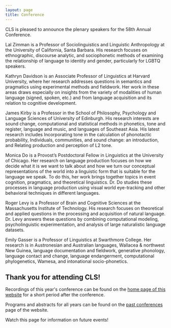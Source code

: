 ```yaml
---
layout: page
title: Conference
---
```


CLS is pleased to announce the plenary speakers for the 58th Annual Conference.

Lal Zimman is a Professor of Sociolinguistics and Linguistic Anthropology at the University of California, Santa Barbara. His research focuses on ethnographic, discourse analytic, and sociophonetic methods of examining the relationship of language to identity and gender, particularly for LGBTQ speakers.

Kathryn Davidson is an Associate Professor of Linguistics at Harvard University, where her research addresses questions in semantics and pragmatics using experimental methods and fieldwork. Her work in these areas draws especially on insights from the variety of modalities of human language (signed, spoken, etc.) and from language acquisition and its relation to cognitive development.

James Kirby is a Professor in the School of Philosophy, Psychology and Language Sciences of University of Edinburgh. His research interests are sound change, computational and statistical methods in phonetics, tone and register, language and music, and languages of Southeast Asia. His latest research includes Incorporating tone in the calculation of phonotactic probability, Individuals, communities, and sound change: an introduction, and Relating production and perception of L2 tone.

Monica Do is a Provost’s Postdoctoral Fellow in Linguistics at the University of Chicago. Her research on language production focuses on how we decide what it is we want to talk about and how we turn our conceptual representations of the world into a linguistic form that is suitable for the language we speak. To do this, her work brings together topics in event cognition, pragmatics, and theoretical linguistics. Dr. Do studies these processes in language production using visual world eye-tracking and other behavioral techniques in different languages.

Roger Levy is a Professor of Brain and Cognitive Sciences at the Massachusetts Institute of Technology. His research focuses on theoretical and applied questions in the processing and acquisition of natural language. Dr. Levy answers these questions by combining computational modeling, psycholinguistic experimentation, and analysis of large naturalistic language datasets.

Emily Gasser is a Professor of Linguistics at Swarthmore College. Her research is in Austronesian and Australian languages, Wallacea & northwest New Guinea, language documentation and fieldwork, generative phonology, language contact and change, language endangerment, computational phylogenetics, Wamesa, and intonational socio-phonetics.





<h2> Thank you for attending CLS! </h2>

Recordings of this year's conference can be found on the [home page of this website](https://chicagolinguisticsociety.org) for a short period after the conference.

Programs and abstracts for all years can be found on the [past conferences](https:/chicagolinguisticsociety.org/past.html) page of the website.

Watch this page for information on future events!  
